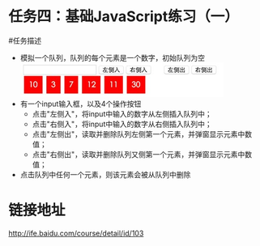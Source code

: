 # 任务四：基础JavaScript练习（一）
#任务描述
- 模拟一个队列，队列的每个元素是一个数字，初始队列为空  
![如图](task4.jpg)
- 有一个input输入框，以及4个操作按钮
  - 点击"左侧入"，将input中输入的数字从左侧插入队列中；
  - 点击"右侧入"，将input中输入的数字从右侧插入队列中；
  - 点击"左侧出"，读取并删除队列左侧第一个元素，并弹窗显示元素中数值；
  - 点击"右侧出"，读取并删除队列又侧第一个元素，并弹窗显示元素中数值；
- 点击队列中任何一个元素，则该元素会被从队列中删除
# 链接地址
http://ife.baidu.com/course/detail/id/103

